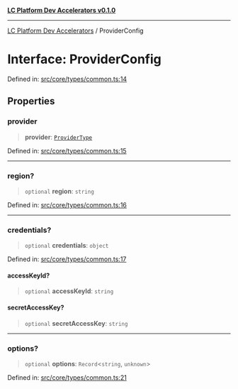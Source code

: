 [**LC Platform Dev Accelerators v0.1.0**](../README.md)

***

[LC Platform Dev Accelerators](../globals.md) / ProviderConfig

# Interface: ProviderConfig

Defined in: [src/core/types/common.ts:14](https://github.com/stainedhead/lc-platform-dev-accelerators/blob/12c3626979e745866113de19cb4bb33222f28139/src/core/types/common.ts#L14)

## Properties

### provider

> **provider**: [`ProviderType`](../enumerations/ProviderType.md)

Defined in: [src/core/types/common.ts:15](https://github.com/stainedhead/lc-platform-dev-accelerators/blob/12c3626979e745866113de19cb4bb33222f28139/src/core/types/common.ts#L15)

***

### region?

> `optional` **region**: `string`

Defined in: [src/core/types/common.ts:16](https://github.com/stainedhead/lc-platform-dev-accelerators/blob/12c3626979e745866113de19cb4bb33222f28139/src/core/types/common.ts#L16)

***

### credentials?

> `optional` **credentials**: `object`

Defined in: [src/core/types/common.ts:17](https://github.com/stainedhead/lc-platform-dev-accelerators/blob/12c3626979e745866113de19cb4bb33222f28139/src/core/types/common.ts#L17)

#### accessKeyId?

> `optional` **accessKeyId**: `string`

#### secretAccessKey?

> `optional` **secretAccessKey**: `string`

***

### options?

> `optional` **options**: `Record`\<`string`, `unknown`\>

Defined in: [src/core/types/common.ts:21](https://github.com/stainedhead/lc-platform-dev-accelerators/blob/12c3626979e745866113de19cb4bb33222f28139/src/core/types/common.ts#L21)
